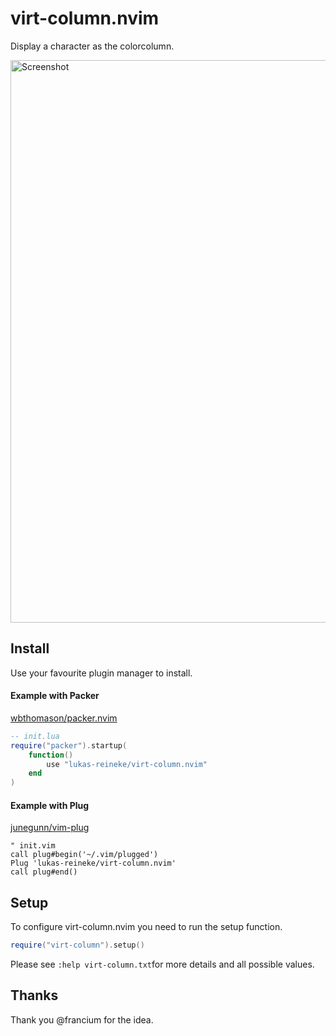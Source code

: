 # virt-column.nvim

Display a character as the colorcolumn.

<img width="900" src="https://user-images.githubusercontent.com/12900252/143544703-d94d6e9e-75f8-407d-976e-0fd5b341d751.png" alt="Screenshot" />

## Install

Use your favourite plugin manager to install.

#### Example with Packer

[wbthomason/packer.nvim](https://github.com/wbthomason/packer.nvim)

```lua
-- init.lua
require("packer").startup(
    function()
        use "lukas-reineke/virt-column.nvim"
    end
)
```

#### Example with Plug

[junegunn/vim-plug](https://github.com/junegunn/vim-plug)

```vim
" init.vim
call plug#begin('~/.vim/plugged')
Plug 'lukas-reineke/virt-column.nvim'
call plug#end()
```

## Setup

To configure virt-column.nvim you need to run the setup function.

```lua
require("virt-column").setup()
```

Please see `:help virt-column.txt`for more details and all possible values.

## Thanks

Thank you @francium for the idea.
